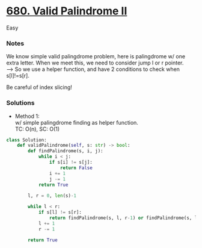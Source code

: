 # [680. Valid Palindrome II](https://leetcode.com/problems/valid-palindrome-ii/description/)

Easy

### Notes

We know simple valid palingdrome problem, here is palingdrome w/ one extra letter. When we meet this, we need to consider jump l or r pointer.\
--> So we use a helper function, and have 2 conditions to check when s[l]!=s[r].

Be careful of index slicing!

### Solutions

- Method 1:\
  w/ simple palingdrome finding as helper function.\
  TC: O(n), SC: O(1)
```python
class Solution:
    def validPalindrome(self, s: str) -> bool:
        def findPalindrome(s, i, j):
            while i < j:
                if s[i] != s[j]:
                    return False
                i += 1
                j -= 1
            return True
            
        l, r = 0, len(s)-1

        while l < r:
            if s[l] != s[r]:
                return findPalindrome(s, l, r-1) or findPalindrome(s, l+1, r)
            l += 1
            r -= 1
        
        return True
```
